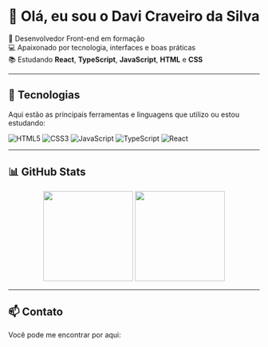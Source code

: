 # 👋 Olá, eu sou o Davi Craveiro da Silva

🎯 Desenvolvedor Front-end em formação  
💻 Apaixonado por tecnologia, interfaces e boas práticas  
📚 Estudando **React**, **TypeScript**, **JavaScript**, **HTML** e **CSS**

---

## 🚀 Tecnologias

Aqui estão as principais ferramentas e linguagens que utilizo ou estou estudando:

![HTML5](https://img.shields.io/badge/HTML5-E34F26?style=for-the-badge&logo=html5&logoColor=white)
![CSS3](https://img.shields.io/badge/CSS3-1572B6?style=for-the-badge&logo=css3&logoColor=white)
![JavaScript](https://img.shields.io/badge/JavaScript-F7DF1E?style=for-the-badge&logo=javascript&logoColor=black)
![TypeScript](https://img.shields.io/badge/TypeScript-3178C6?style=for-the-badge&logo=typescript&logoColor=white)
![React](https://img.shields.io/badge/React-20232A?style=for-the-badge&logo=react&logoColor=61DAFB)

---

## 📊 GitHub Stats

<div align="center">
  <img height="180em" src="https://github-readme-stats.vercel.app/api?username=**davi-craveiroS**&show_icons=true&theme=radical" />
  <img height="180em" src="https://github-readme-stats.vercel.app/api/top-langs/?username=**davi-craveiroS**&layout=compact&theme=radical" />
</div>

---

## 📫 Contato

Você pode me encontrar por aqui:
